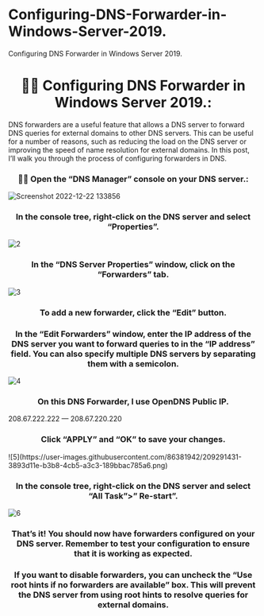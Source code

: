 # Configuring-DNS-Forwarder-in-Windows-Server-2019.
Configuring DNS Forwarder in Windows Server 2019.

<h1 align="center">👨‍💻 Configuring DNS Forwarder in Windows Server 2019.:</h1>

DNS forwarders are a useful feature that allows a DNS server to forward DNS queries for external domains to other DNS servers. This can be useful for a number of reasons, such as reducing the load on the DNS server or improving the speed of name resolution for external domains. In this post, I’ll walk you through the process of configuring forwarders in DNS.


<h3 align="center">👨‍💻 Open the “DNS Manager” console on your DNS server.:</h3>


![Screenshot 2022-12-22 133856](https://user-images.githubusercontent.com/86381942/209291359-eb3c6236-7bac-4cba-8ed5-629432474bab.png)

<h3 align="center"> In the console tree, right-click on the DNS server and select “Properties”.</h3>

![2](https://user-images.githubusercontent.com/86381942/209291375-4a0f5898-2f0e-43bc-bab6-99bf4d91d12f.png)


<h3 align="center"> In the “DNS Server Properties” window, click on the “Forwarders” tab.</h3>

![3](https://user-images.githubusercontent.com/86381942/209291404-05029fa7-7ade-4781-b9ac-ef3fe0432510.png)


<h3 align="center">To add a new forwarder, click the “Edit” button.</h3>


<h3 align="center">In the “Edit Forwarders” window, enter the IP address of the DNS server you want to forward queries to in the “IP address” field. You can also specify multiple DNS servers by separating them with a semicolon.</h3>

![4](https://user-images.githubusercontent.com/86381942/209291416-af491e91-a574-479a-9a8f-631b2e217941.png)


<h3 align="center">On this DNS Forwarder, I use OpenDNS Public IP.</h3>

208.67.222.222 — 208.67.220.220

<h3 align="center">Click “APPLY” and “OK” to save your changes.</h3>
![5](https://user-images.githubusercontent.com/86381942/209291431-3893d11e-b3b8-4cb5-a3c3-189bbac785a6.png)



<h3 align="center">In the console tree, right-click on the DNS server and select “All Task”>” Re-start”.</h3>

![6](https://user-images.githubusercontent.com/86381942/209291441-1208516c-b44d-43e2-a7c9-4f89870f24ec.png)


<h3 align="center">That’s it! You should now have forwarders configured on your DNS server. Remember to test your configuration to ensure that it is working as expected.</h3>

<h3 align="center">If you want to disable forwarders, you can uncheck the “Use root hints if no forwarders are available” box. This will prevent the DNS server from using root hints to resolve queries for external domains.</h3>
